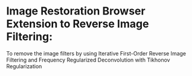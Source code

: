 # Image Restoration Browser Extension to Reverse Image Filtering:

To remove the image filters by using Iterative First-Order Reverse Image Filtering and Frequency Regularized Deconvolution with Tikhonov Regularization
 

